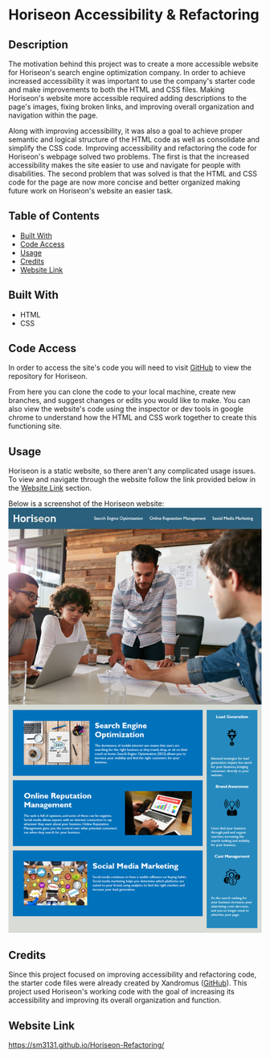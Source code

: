 # Horiseon Accessibility & Refactoring

## Description
The motivation behind this project was to create a more accessible website for Horiseon's search engine optimization company. In order to achieve increased accessibility it was important to use the company's starter code and make improvements to both the HTML and CSS files. Making Horiseon's website more accessible required adding descriptions to the page's images, fixing broken links, and improving overall organization and navigation within the page. 

Along with improving accessibility, it was also a goal to achieve proper semantic and logical structure of the HTML code as well as consolidate and simplify the CSS code. Improving accessibility and refactoring the code for Horiseon's webpage solved two problems. The first is that the increased accessibility makes the site easier to use and navigate for people with disabilities. The second problem that was solved is that the HTML and CSS code for the page are now more concise and better organized making future work on Horiseon's website an easier task. 


## Table of Contents 

- [Built With](#built-with)
- [Code Access](#code-access)
- [Usage](#usage)
- [Credits](#credits)
- [Website Link](#website-link)

## Built With
* HTML
* CSS

## Code Access

In order to access the site's code you will need to visit [GitHub](https://github.com/sm3131/Horiseon-Refactoring) to view the repository for Horiseon. 

From here you can clone the code to your local machine, create new branches, and suggest changes or edits you would like to make. You can also view the website's code using the inspector or dev tools in google chrome to understand how the HTML and CSS work together to create this functioning site. 

## Usage

Horiseon is a static website, so there aren't any complicated usage issues. To view and navigate through the website follow the link provided below in the [Website Link](#website-link) section.

Below is a screenshot of the Horiseon website:
![Horiseon Webpage](/assets/images/01-html-css-git-homework-demo.png)


## Credits

Since this project focused on improving accessibility and refactoring code, the starter code files were already created by Xandromus ([GitHub](https://github.com/coding-boot-camp/urban-octo-telegram)). This project used Horiseon's working code with the goal of increasing its accessibility and improving its overall organization and function.

## Website Link

https://sm3131.github.io/Horiseon-Refactoring/
